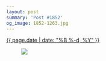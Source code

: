 ```yaml
---
layout: post
summary: 'Post #1852'
og_image: 1852-1263.jpg
---
```


<div class="post">
  <time>
    <a href="/1852">
      {{ page.date | date: "%B %-d, %Y" }}
    </a>
  </time>
  <a href="/1852">
    <figure data-taken="8/25/2024">
      <img sizes="(min-width: 700px) 50vw, calc(100vw - 2rem)" src="{{ site.assets_url }}/1852-632.jpg" srcset="{{ site.assets_url }}/1852-316.jpg 316w, {{ site.assets_url }}/1852-632.jpg 632w, {{ site.assets_url }}/1852-947.jpg 947w, {{ site.assets_url }}/1852-1263.jpg 1263w" />
    </figure>
  </a>
</div>
